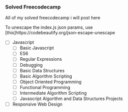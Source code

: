 ### Solved Freecodecamp
<p>
All of my solved freecodecamp i will post here
</p>
<p>
To unescape the index.js json params, use
[this]https://codebeautify.org/json-escape-unescape
</p>


- [ ] Javascript
    - [ ] Basic Javascript
    - [ ] ES6
    - [ ] Regular Expressions
    - [ ] Debugging
    - [ ] Basic Data Structures
    - [ ] Basic Algorithm Scripting
    - [ ] Object Oriented Programming
    - [ ] Functional Programming
    - [ ] Intermediate Algorithm Scripting
    - [ ] Javascript Algorithm and Data Structures Projects
- [ ] Responsive Web Design